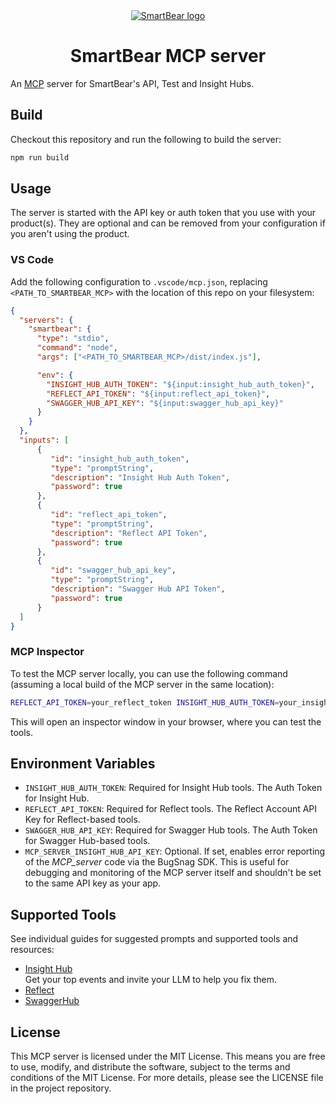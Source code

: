 <div align="center">
  <a href="https://www.smartbear.com">
    <picture>
      <source media="(prefers-color-scheme: dark)" srcset="https://github.com/user-attachments/assets/14681c25-73c3-47ff-8b15-0f7b0832f3fc">
      <img alt="SmartBear logo" src="https://github.com/user-attachments/assets/5ac6af6c-cf85-4928-80c4-2a8d4a125082">
    </picture>
  </a>
  <h1>SmartBear MCP server</h1>
</div>

An [MCP](https://modelcontextprotocol.io) server for SmartBear's API, Test and Insight Hubs.

## Build

Checkout this repository and run the following to build the server:

```bash
npm run build
```

## Usage

The server is started with the API key or auth token that you use with your product(s). They are optional and can be removed from your configuration if you aren't using the product.

### VS Code

Add the following configuration to `.vscode/mcp.json`, replacing `<PATH_TO_SMARTBEAR_MCP>` with the location of this repo on your filesystem:

```json
{
  "servers": {
    "smartbear": {
      "type": "stdio",
      "command": "node",
      "args": ["<PATH_TO_SMARTBEAR_MCP>/dist/index.js"],

      "env": {
        "INSIGHT_HUB_AUTH_TOKEN": "${input:insight_hub_auth_token}",
        "REFLECT_API_TOKEN": "${input:reflect_api_token}",
        "SWAGGER_HUB_API_KEY": "${input:swagger_hub_api_key}"
      }
    }
  },
  "inputs": [
      {
         "id": "insight_hub_auth_token",
         "type": "promptString",
         "description": "Insight Hub Auth Token",
         "password": true
      },
      {
         "id": "reflect_api_token",
         "type": "promptString",
         "description": "Reflect API Token",
         "password": true
      },
      {
         "id": "swagger_hub_api_key",
         "type": "promptString",
         "description": "Swagger Hub API Token",
         "password": true
      }
  ]
}
```

### MCP Inspector

To test the MCP server locally, you can use the following command (assuming a local build of the MCP server in the same location):

```bash
REFLECT_API_TOKEN=your_reflect_token INSIGHT_HUB_AUTH_TOKEN=your_insight_hub_token SWAGGER_HUB_API_KEY=your_swagger_hub_token npx @modelcontextprotocol/inspector node dist/index.js
```

This will open an inspector window in your browser, where you can test the tools.

## Environment Variables

- `INSIGHT_HUB_AUTH_TOKEN`: Required for Insight Hub tools. The Auth Token for Insight Hub.
- `REFLECT_API_TOKEN`: Required for Reflect tools. The Reflect Account API Key for Reflect-based tools.
- `SWAGGER_HUB_API_KEY`: Required for Swagger Hub tools. The Auth Token for Swagger Hub-based tools.
- `MCP_SERVER_INSIGHT_HUB_API_KEY`: Optional. If set, enables error reporting of the _MCP_server_ code via the BugSnag SDK. This is useful for debugging and monitoring of the MCP server itself and shouldn't be set to the same API key as your app.

## Supported Tools

See individual guides for suggested prompts and supported tools and resources:

- [Insight Hub](./insight-hub/README.md)\
  Get your top events and invite your LLM to help you fix them.
- [Reflect](./reflect/README.md)
- [SwaggerHub](./swaggerhub-portal/README.md)

## License

This MCP server is licensed under the MIT License. This means you are free to use, modify, and distribute the software, subject to the terms and conditions of the MIT License. For more details, please see the LICENSE file in the project repository.
